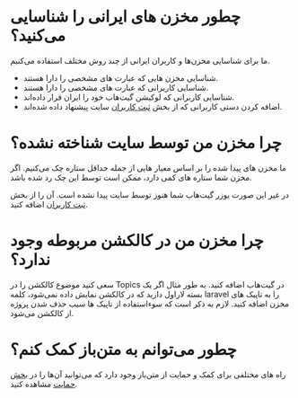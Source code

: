 # چطور مخزن های ایرانی را شناسایی می‌‌کنید؟

ما برای شناسایی مخزن‌ها و کاربران ایرانی از چند روش مختلف استفاده می‌کنیم.

- شناسایی مخزن هایی که عبارت های مشخصی را دارا هستند.
- شناسایی کاربرانی که عبارت های مشخصی را دارا هستند.
- شناسایی کاربرانی که لوکیشن گیت‌هاب خود را ایران قرار داده‌اند.
- اضافه کردن دستی کاربرانی که از بخش [ثبت کاربران](https://matnbaz.net/submit-user) سایت پیشنهاد داده شده‌اند.

# چرا مخزن من توسط سایت شناخته نشده؟

ما مخزن های پیدا شده را بر اساس معیار هایی از جمله حداقل ستاره چک می‌کنیم. اگر مخزن شما ستاره های کمی دارد، ممکن است توسط این چک رد شده باشد.

در غیر این صورت یوزر گیت‌هاب شما هنوز توسط سایت پیدا نشده است. آن را از بخش [ثبت کاربران](https://matnbaz.net/submit-user) اضافه کنید.

# چرا مخزن من در کالکشن مربوطه وجود ندارد؟

سعی کنید موضوع کالکشن را در Topics در گیت‌هاب اضافه کنید. به طور مثال اگر یک بسته لاراول دارید که در کالکشن نمایش داده نمی‌شود، کلمه laravel را به تاپیک های مخزن اضافه کنید. لازم به ذکر است که سوء‌استفاده از تاپیک ها سبب حذف شدن پروژه از کالکشن می‌شود.

# چطور می‌توانم به متن‌باز کمک کنم؟

راه های مختلفی برای کمک و حمایت از متن‌باز وجود دارد که می‌توانید آن‌ها را در [بخش حمایت](https://matnbaz.net/about#کمک-و-حمایت) مشاهده کنید.

